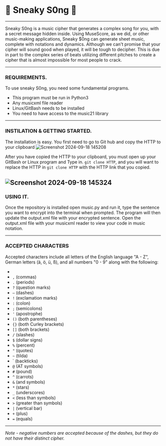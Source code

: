 # 🎵 Sneaky S0ng 🎵
___
Sneaky S0ng is a music cipher that generates a complex song for you, with a secret message hidden inside. Using MuseScore, as we did, or other music-making applications, Sneaky $0ng can generate sheet music, complete with notations and dynamics. 
Although we can't promise that your cipher will sound good when played, it will be tough to decipher. This is due in part to the complex series of beats utilizing different pitches to create a cipher that is almost impossible for most people to crack. 
___
### REQUIREMENTS.         
To use sneaky S0ng, you need some fundamental programs. 
-  This program must be run in Python3
-  Any musicxml file reader
-  Linux/GitBash needs to be installed
-  You need to have access to the music21 library
___
### INSTILATION & GETTING STARTED.
The installation is easy. You first need to go to Git hub and copy the HTTP to your clipboard 
![Screenshot 2024-09-18 145208](https://github.com/user-attachments/assets/ff9936c8-7add-40c5-9343-f2e9e6407c21)

After you have copied the HTTP to your clipboard, you must open up your GitBash or Linux program and Type in. `git clone HTTP`, and you will want to replace the HTTP in `git clone HTTP` with the HTTP link that you copied.

![Screenshot 2024-09-18 145324](https://github.com/user-attachments/assets/7a45f7c6-d41a-4983-8536-b03010999b23)
---
### USING IT. 
Once the repository is installed open music.py and run it, type the sentence you want to encrypt into the terminal when prompted. The program will then update the output.xml file with your encrypted sentence. Open the output.xml file with your musicxml reader to view your code in music notation.

---
### ACCEPTED CHARACTERS
Accepted characters include all letters of the English language "A - Z", German letters (ä, ö, ü, ß), and all numbers "0 - 9" along with the following: 
- ` `
- `,` (commas)
- `.` (periods)
- `?` (question marks)
- `—` (dashes)
- `!` (exclamation marks)
- `:` (colon)
- `;` (semicolons)
- `'` (apostrophe)
- `()` (both parentheses)
- `{}` (both Curley brackets)
- `[]` (both brackets)
- `/` (slashes)
- `$` (dollar signs)
- `%` (percent)
- `"` (quotes)
- `~` (tilda)
-  ` (backticks)
- `@` (AT symbols)
- `#` (pound)
- `^` (carrots)
- `&` (and symbols)
- `*` (stars)
- `_` (underscores)
- `<` (less than symbols)
- `>` (greater than symbols)
- `|` (vertical bar)
- `+` (plus)
- `=` (equals)
---
  *Note - negative numbers are accepted because of the dashes, but they do not have their distinct cipher.*
